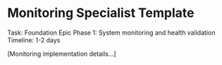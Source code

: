# Monitoring Specialist Template

Task: Foundation Epic Phase 1: System monitoring and health validation
Timeline: 1-2 days

[Monitoring implementation details...]